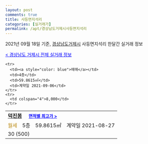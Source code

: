 ```yaml
---
layout: post
comments: true
title: 사등면지석리
categories: [실거래가]
permalink: /apt/경상남도거제시사등면지석리
---
```


2021년 09월 18일 기준, <a href="/apt/경상남도거제시">경상남도거제시</a> 사등면지석리 한달간 실거래 정보

<a style="color: blue;" href="/apt/경상남도거제시">< 경상남도 거제시 전체 실거래 정보</a>
<!---- start ---->
<table>
  <tr>
    <td colspan="4" style="font-weight: bold;"><a href="/apt/경상남도거제시사등면지석리덕진봄">덕진봄</a> &nbsp;&nbsp;&nbsp; <a style="color: blue; font-size: smaller;" href="/apt/경상남도거제시사등면지석리덕진봄">면적별 최고가 ></a></td>
  </tr>
    
    <tr>
      <td><a style="color: blue">매매</a></td>
      <td>4층</td>
      <td>59.8615㎡</td>
      <td>계약일 2021-09-06</td>
    </tr>
    <tr>
      <td colspan="4">8,000</td>
    </tr>
      
  <tr>
    <td><a style="color: darkgoldenrod">월세</a></td>
    <td>5층</td>
    <td>59.8615㎡</td>
    <td>계약일 2021-08-27</td>
  </tr>
  <tr>
    <td colspan="4">30 (500)</td>
  </tr>
    
</table>
<!---- end ---->
    